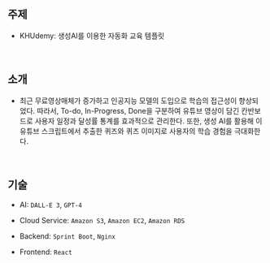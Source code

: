 ## 주제

* KHUdemy: 생성AI를 이용한 자동화 교육 템플릿

<br>

## 소개

* 최근 무료영상매체가 증가하고 인공지능 모델의 도입으로 학습의 접근성이 향상되었다. 따라서, To-do, In-Progress, Done을 구분하여 유튜브 영상이 담긴 칸반보드로 사용자 일정과 달성률 통계를 효과적으로 관리한다. 또한, 생성 AI를 활용해 이 유튜브 스크립트에서 추출한 퀴즈와 퀴즈 이미지로 사용자의 학습 경험을 극대화한다.

<br>

## 기술

* AI: `DALL-E 3`, `GPT-4`

* Cloud Service: `Amazon S3`, `Amazon EC2`, `Amazon RDS`

* Backend: `Sprint Boot`, `Nginx`

* Frontend: `React`

